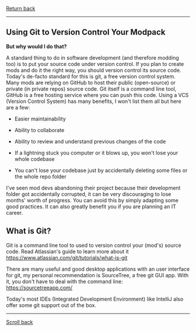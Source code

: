 [Return back](../articles.md#Articles)

----

## Using Git to Version Control Your Modpack

**But why would I do that?**

A standard thing to do in software development (and therefore modding too) is to put your source code under version control. If you plan to create mods and do it the right way, you should version control its source code. Today's de-facto standard for this is git, a free version control system. Many mods are relying on GitHub to host their public (open-source) or private (in private repos) source code. Git itself is a command line tool, GitHub is a free hosting service where you can push this code. Using a VCS (Version Control System) has many benefits, I won't list them all but here are a few:

- Easier maintainability

- Ability to collaborate

- Ability to review and understand previous changes of the code

- If a lightning stuck you computer or it blows up, you won't lose your whole codebase

- You can't lose your codebase just by accidentally deleting some files or the whole repo folder


I've seen mod devs abandoning their project because their development folder got accidentally corrupted, it can be very discouraging to lose months' worth of progress. You can avoid this by simply adapting some good practices. It can also greatly benefit you if you are planning an IT career. 

## What is Git?

Git is a command line tool to used to version control your (mod's) source code. Read Atlassian's guide to learn more about it https://www.atlassian.com/git/tutorials/what-is-git

  

There are many useful and good desktop applications with an user interface for git, my personal recommendation is SourceTree, a free git GUI app. With it, you don't have to deal with the command line: https://sourcetreeapp.com/

Today's most IDEs (Integrated Development Environment) like IntelliJ also offer some git support out of the box.

----
[Scroll back](#Using-Git-to-Version-Control-Your-Modpack)